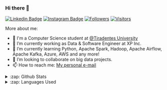 ### Hi there 👋

[![Linkedin Badge](https://img.shields.io/badge/-LinkedIn-blue?style=flat-square&logo=Linkedin&logoColor=white&link=https://www.linkedin.com/in/natanascimento/)](https://www.linkedin.com/in/natanascimento/)
[![Instagram Badge](https://img.shields.io/badge/-Instagram-purple?style=flat-square&logo=Instagram&logoColor=white&link=https://www.instagram.com/natanascimentom/?hl=pt-br)](https://www.instagram.com/natanascimentom/?hl=pt-br)
[![Followers](https://img.shields.io/github/followers/natanascimento?style=social&link=https://github.com/natanascimento)](https://github.com/natanascimento)
[![Visitors](https://visitor-badge.glitch.me/badge?page_id=github.com/natanascimento)](https://github.com/natanascimento)


More about me: 
- :school: I'm a Computer Science student at [@Tiradentes University](https://www.unit.br/en/undergraduate) 
- 🔭 I’m currently working as Data & Software Engineer at XP Inc.
- 🌱 I’m currently learning Python, Apache Spark, Hadoop, Apache Airflow, Apache Kafka, Azure, AWS and any more!
- 👯 I’m looking to collaborate on big data projects.
- 📫 How to reach me: [My personal e-mail](mailto:natanascimentom@icloud.com)

<details>
  <summary>:zap: Github Stats</summary>
  <img src="https://github-readme-stats.vercel.app/api?username=natanascimento&&show_icons=true&title_color=ffffff&icon_color=ffffff&text_color=ffffff&bg_color=0D1117">
</details>

<details>
  <summary>:zap: Languages Used</summary>
  <img src="https://github-readme-stats.vercel.app/api/top-langs/?username=natanascimento&layout=compact&bg_color=0D1117&text_color=ffffff">
</details>
<br/>
